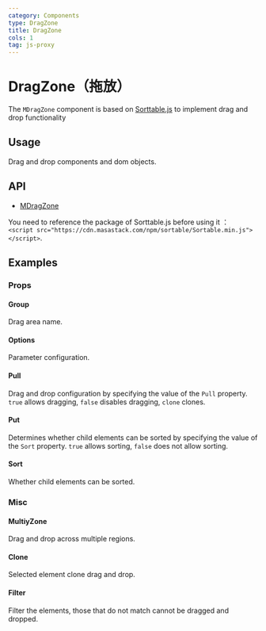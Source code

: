 ```yaml
---
category: Components
type: DragZone
title: DragZone
cols: 1
tag: js-proxy
---
```


# DragZone（拖放）

The `MDragZone` component is based on [Sorttable.js](https://github.com/SortableJS/Sortable) to implement drag and drop functionality

## Usage

Drag and drop components and dom objects.

<drag-zone-usage></drag-zone-usage>

## API

- [MDragZone](/api/MDragZone)

<!--alert:info-->
You need to reference the package of Sorttable.js before using it ：
<br />
`<script src="https://cdn.masastack.com/npm/sortable/Sortable.min.js"></script>`.
<!--/alert:info-->

## Examples

### Props

#### Group

Drag area name.

<example file="" />

#### Options

Parameter configuration.

<example file="" />

#### Pull

Drag and drop configuration by specifying the value of the `Pull` property. `true` allows dragging, `false` disables dragging, `clone` clones.

<example file="" />

#### Put

Determines whether child elements can be sorted by specifying the value of the `Sort` property. `true` allows sorting, `false` does not allow sorting.

<example file="" />

#### Sort

Whether child elements can be sorted.

<example file="" />

### Misc

#### MultiyZone

Drag and drop across multiple regions.

<example file="" />

#### Clone

Selected element clone drag and drop.

<example file="" />

#### Filter

Filter the elements, those that do not match cannot be dragged and dropped.

<example file="" />

